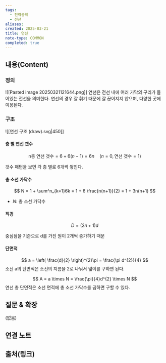 ```yaml
---
tags:
  - 전력공학
  - 전선
aliases: 
created: 2025-03-21
title: 연선
note-type: COMMON
completed: true
---
```


## 내용(Content)

### 정의

![[Pasted image 20250321121644.png]]
연선은 전선 내에 여러 가닥의 구리가 들어있는 전선을 의미한다. 연선의 경우 잘 휘기 때문에 잘 끊어지지 않으며, 다양한 곳에 이용된다.

### 구조

![[연선 구조 (draw).svg|450]]
#### 층 별 연선 갯수

$$
\text{n층 연선 갯수} = 6 + 6(n-1) = 6n \quad(n = 0, \text{연선 갯수}=1)
$$

갯수 패턴을 보면 각 층 별로 6개씩 쌓인다.

#### 총 소선 가닥수
$$
N = 1 + \sum^n_{k=1}6k = 1 + 6 \frac{n(n+1)}{2} = 1 + 3n(n+1)
$$

- $N$: 총 소선 가닥수

#### 직경

$$
D = (2n + 1) d
$$

중심점을 기준으로 d를 가진 원이 2개씩 증가하기 때문

#### 단면적

$$
a = \left( \frac{d}{2} \right)^{2}\pi  = \frac{\pi d^{2}}{4}
$$
소선 a의 단면적은 소선의 지름을 2로 나눠서 넓이를 구하면 된다.

$$
A = a \times N = \frac{\pi}{4}d^{2} \times N
$$
연선 총 단면적은 소선 면적에 총 소선 가닥수를 곱하면 구할 수 있다.

## 질문 & 확장

(없음)

## 연결 노트

## 출처(링크)

